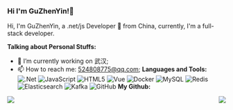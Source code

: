 ### Hi   I'm GuZhenYin!👋
Hi, I'm GuZhenYin, a .net/js Developer 🚀 from China, currently, I'm a full-stack developer.

**Talking about Personal Stuffs:**

- 🔭 I’m currently working on 武汉;
- 📫 How to reach me: 524808775@qq.com;
**Languages and Tools:**
![.Net](https://img.shields.io/badge/-.NET-512bd4?style=flat&logo=.net&link=https://github.com/l2999019)
![JavaScript](https://img.shields.io/badge/-JavaScript-black?style=flat&logo=javascript&link=https://github.com/l2999019)
![HTML5](https://img.shields.io/badge/-HTML5-E34F26?style=flat&logo=html5&logoColor=white&link=https://github.com/l2999019)
![Vue](https://img.shields.io/badge/-Vue-black?style=flat&logo=vue.js&link=https://github.com/l2999019)
![Docker](https://img.shields.io/badge/-Docker-black?style=flat&logo=docker&link=https://github.com/l2999019)
![MySQL](https://img.shields.io/badge/-MySQL-192133?style=flat-square&logo=mysql&logoColor=white&link=https://github.com/l2999019)
![Redis](https://img.shields.io/badge/-Redis-192133?style=flat-square&logo=redis&logoColor=white&link=https://github.com/l2999019)
![Elasticsearch](https://img.shields.io/badge/-Elasticsearch-192133?style=flat-square&logo=elasticsearch&logoColor=white&link=https://github.com/l2999019)
![Kafka](https://img.shields.io/badge/-Kafka-192133?style=flat-square&logo=apache-kafka&logoColor=white&link=https://github.com/l2999019)
![GitHub](https://img.shields.io/badge/-GitHub-181717?style=flat&logo=github&link=https://github.com/l2999019)
**My Github:**
<img align="left" src="https://github-readme-stats.vercel.app/api?username=l2999019&include_all_commits=true&count_private-true&custom_title=l2999019'%20GitHub%20Stats&line_height=30&show_icons=true&hide_border=true&bg_color=192133&title_color=efb752&icon_color=efb752&text_color=70bed9">
<img align="right" src="https://github-readme-stats.vercel.app/api/top-langs/?username=l2999019">
<!--
**l2999019/l2999019** is a ✨ _special_ ✨ repository because its `README.md` (this file) appears on your GitHub profile.

Here are some ideas to get you started:

- 🔭 I’m currently working on ...
- 🌱 I’m currently learning ...
- 👯 I’m looking to collaborate on ...
- 🤔 I’m looking for help with ...
- 💬 Ask me about ...
- 📫 How to reach me: ...
- 😄 Pronouns: ...
- ⚡ Fun fact: ...
-->
